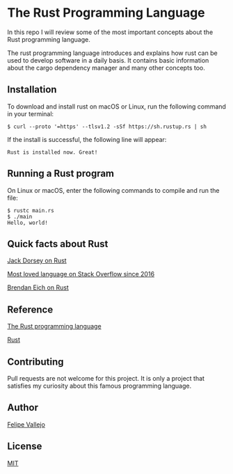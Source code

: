 # The Rust Programming Language
In this repo I will review some of the most important concepts about the Rust programming language.

The rust programming language introduces and explains how rust can be used to develop software in a daily basis. It contains basic information about the cargo dependency manager and many other concepts too.

## Installation
To download and install rust on macOS or Linux, run the following command in your terminal:
```zh
$ curl --proto '=https' --tlsv1.2 -sSf https://sh.rustup.rs | sh
```
If the install is successful, the following line will appear:
```zh
Rust is installed now. Great!
```

## Running a Rust program
On Linux or macOS, enter the following commands to compile and run the file:
```zh
$ rustc main.rs
$ ./main
Hello, world!
``` 
## Quick facts about Rust
[Jack Dorsey on Rust](https://twitter.com/jack/status/1474263588651126788)

[Most loved language on Stack Overflow since 2016](https://insights.stackoverflow.com/survey/2021#section-most-loved-dreaded-and-wanted-programming-scripting-and-markup-languages)

[Brendan Eich on Rust](https://twitter.com/brendaneich/status/743698670701293568)
## Reference
[The Rust programming language](https://doc.rust-lang.org/book/title-page.html)

[Rust](https://www.rust-lang.org/)

## Contributing
Pull requests are not welcome for this project. It is only a project that satisfies my curiosity about this famous programming language.

## Author
[Felipe Vallejo](https://www.linkedin.com/in/felipe-vallejo-200188/)

## License
[MIT](https://choosealicense.com/licenses/mit/)
